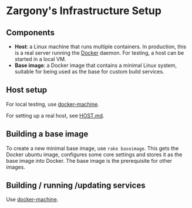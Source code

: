 # Zargony's Infrastructure Setup

## Components

- **Host**: a Linux machine that runs multiple containers. In production, this is a real server running the [Docker][docker] daemon. For testing, a host can be started in a local VM.
- **Base image**: a Docker image that contains a minimal Linux system, suitable for being used as the base for custom build services.

## Host setup

For local testing, use [docker-machine][docker-machine].

For setting up a real host, see [HOST.md][HOST.md].

## Building a base image

To create a new minimal base image, use `rake baseimage`. This gets the Docker ubuntu image, configures some core settings and stores it as the base image into Docker. The base image is the prerequisite for other images.

## Building / running /updating services

Use [docker-machine][docker-machine].


[HOST.md]: HOST.md
[docker]: http://www.docker.com/
[docker-machine]: https://www.docker.com/docker-machine
